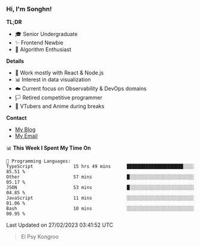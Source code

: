 ### Hi, I'm Songhn!

**TL;DR**

- 🎓 Senior Undergraduate
- ✨ Frontend Newbie
- 🎈 Algorithm Enthusiast

**Details**

- 🎯 Work mostly with React & Node.js
- 📊 Interest in data visualization
- ☁️ Current focus on Observability & DevOps domains
- 🏳️ Retired competitive programmer
- 🍵 VTubers and Anime during breaks

**Contact**
- [My Blog](https://blog.songhn.com)
- [My Email](mailto:nana7mi@duck.com)

<!--START_SECTION:waka-->
📊 **This Week I Spent My Time On** 

```text
💬 Programming Languages: 
TypeScript               15 hrs 49 mins      █████████████████████░░░░   85.51 % 
Other                    57 mins             █░░░░░░░░░░░░░░░░░░░░░░░░   05.17 % 
JSON                     53 mins             █░░░░░░░░░░░░░░░░░░░░░░░░   04.85 % 
JavaScript               11 mins             ░░░░░░░░░░░░░░░░░░░░░░░░░   01.06 % 
Bash                     10 mins             ░░░░░░░░░░░░░░░░░░░░░░░░░   00.95 % 
```


 Last Updated on 27/02/2023 03:41:52 UTC
<!--END_SECTION:waka-->

> El Psy Kongroo
